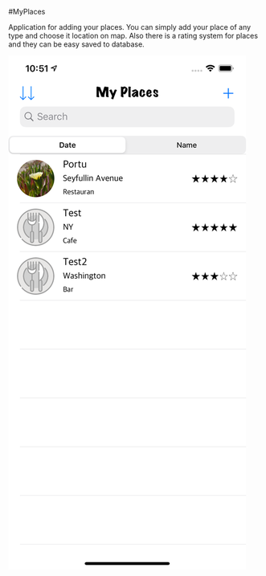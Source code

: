 
#MyPlaces

Application for adding your places. You can simply add your place of any type and choose it location on map. Also there is a rating system for places and they can be easy saved to database.


![swift_pic](img/myplaces1.png)
